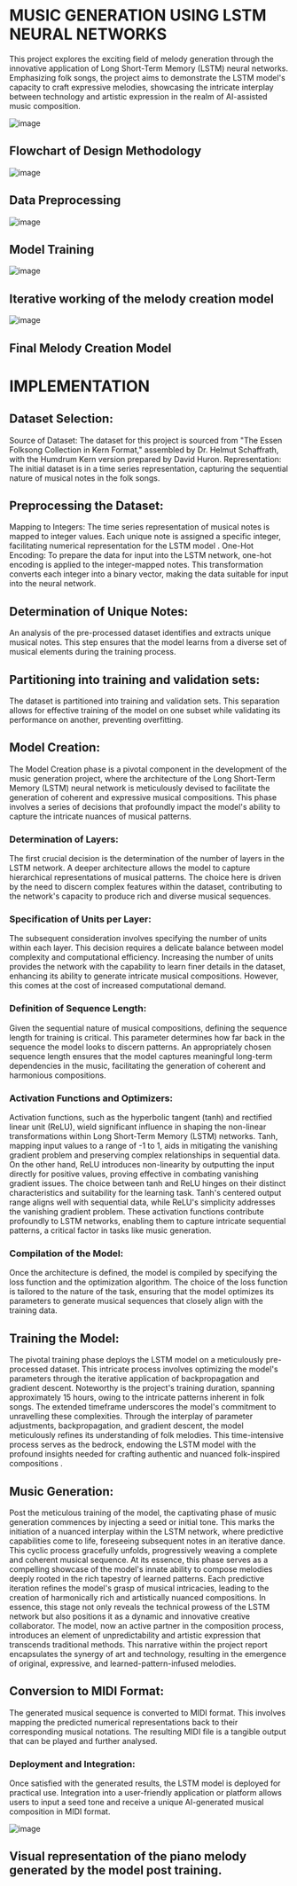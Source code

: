 # MUSIC GENERATION USING LSTM NEURAL NETWORKS
This project explores the exciting field of melody generation through the innovative application of Long Short-Term Memory (LSTM) neural networks. Emphasizing folk songs, the project aims to demonstrate the LSTM model's capacity to craft expressive melodies, showcasing the intricate interplay between technology and artistic expression in the realm of AI-assisted music composition.

![image](https://github.com/Harshit787898/MUSICAI/assets/119559175/09f6dc8d-86a4-4735-b91c-255c492e6d57)

## Flowchart of Design Methodology




![image](https://github.com/Harshit787898/MUSICAI/assets/119559175/9f074274-545c-4877-ae48-ad1df7a8fddf)

## Data Preprocessing




![image](https://github.com/Harshit787898/MUSICAI/assets/119559175/43588fe2-e878-425e-94b5-d706d93d073a)

## Model Training




![image](https://github.com/Harshit787898/MUSICAI/assets/119559175/3150cd7f-90ff-4433-857f-0cacf329d34d)

## Iterative working of the melody creation model




![image](https://github.com/Harshit787898/MUSICAI/assets/119559175/9da58999-175e-44c1-bccf-77555c268e6e)

## Final Melody Creation Model




# IMPLEMENTATION
## Dataset Selection:
Source of Dataset: The dataset for this project is sourced from "The Essen Folksong Collection in Kern Format," assembled by Dr. Helmut Schaffrath, with the Humdrum Kern version prepared by David Huron.
Representation: The initial dataset is in a time series representation, capturing the sequential nature of musical notes in the folk songs.
## Preprocessing the Dataset:
Mapping to Integers: The time series representation of musical notes is mapped to integer values. Each unique note is assigned a specific integer, facilitating numerical representation for the LSTM model .
One-Hot Encoding: To prepare the data for input into the LSTM network, one-hot encoding is applied to the integer-mapped notes. This transformation converts each integer into a binary vector, making the data suitable for input into the neural network.
## Determination of Unique Notes:
An analysis of the pre-processed dataset identifies and extracts unique musical notes. This step ensures that the model learns from a diverse set of musical elements during the training process.

## Partitioning into training and validation sets:
The dataset is partitioned into training and validation sets. This separation allows for effective training of the model on one subset while validating its performance on another, preventing overfitting.

## Model Creation:
The Model Creation phase is a pivotal component in the development of the music generation project, where the architecture of the Long Short-Term Memory (LSTM) neural network is meticulously devised to facilitate the generation of coherent and expressive musical compositions. This phase involves a series of decisions that profoundly impact the model's ability to capture the intricate nuances of musical patterns.
### Determination of Layers:
The first crucial decision is the determination of the number of layers in the LSTM network. A deeper architecture allows the model to capture hierarchical representations of musical patterns. The choice here is driven by the need to discern complex features within the dataset, contributing to the network's capacity to produce rich and diverse musical sequences.
### Specification of Units per Layer:
The subsequent consideration involves specifying the number of units within each layer. This decision requires a delicate balance between model complexity and computational efficiency. Increasing the number of units provides the network with the capability to learn finer details in the dataset, enhancing its ability to generate intricate musical compositions. However, this comes at the cost of increased computational demand.
### Definition of Sequence Length:
Given the sequential nature of musical compositions, defining the sequence length for training is critical. This parameter determines how far back in the sequence the model looks to discern patterns. An appropriately chosen sequence length ensures that the model captures meaningful long-term dependencies in the music, facilitating the generation of coherent and harmonious compositions.
### Activation Functions and Optimizers:
Activation functions, such as the hyperbolic tangent (tanh) and rectified linear unit (ReLU), wield significant influence in shaping the non-linear transformations within Long Short-Term Memory (LSTM) networks. Tanh, mapping input values to a range of -1 to 1, aids in mitigating the vanishing gradient problem and preserving complex relationships in sequential data. On the other hand, ReLU introduces non-linearity by outputting the input directly for positive values, proving effective in combating vanishing gradient issues. The choice between tanh and ReLU hinges on their distinct characteristics and suitability for the learning task. Tanh's centered output range aligns well with sequential data, while ReLU's simplicity addresses the vanishing gradient problem. These activation functions contribute profoundly to LSTM networks, enabling them to capture intricate sequential patterns, a critical factor in tasks like music generation.
### Compilation of the Model:
Once the architecture is defined, the model is compiled by specifying the loss function and the optimization algorithm. The choice of the loss function is tailored to the nature of the task, ensuring that the model optimizes its parameters to generate musical sequences that closely align with the training data.
## Training the Model:
The pivotal training phase deploys the LSTM model on a meticulously pre-processed dataset. This intricate process involves optimizing the model's parameters through the iterative application of backpropagation and gradient descent. Noteworthy is the project's training duration, spanning approximately 15 hours, owing to the intricate patterns inherent in folk songs. The extended timeframe underscores the model's commitment to unravelling these complexities. Through the interplay of parameter adjustments, backpropagation, and gradient descent, the model meticulously refines its understanding of folk melodies. This time-intensive process serves as the bedrock, endowing the LSTM model with the profound insights needed for crafting authentic and nuanced folk-inspired compositions .

## Music Generation:
Post the meticulous training of the model, the captivating phase of music generation commences by injecting a seed or initial tone. This marks the initiation of a nuanced interplay within the LSTM network, where predictive capabilities come to life, foreseeing subsequent notes in an iterative dance. This cyclic process gracefully unfolds, progressively weaving a complete and coherent musical sequence. At its essence, this phase serves as a compelling showcase of the model's innate ability to compose melodies deeply rooted in the rich tapestry of learned patterns. Each predictive iteration refines the model's grasp of musical intricacies, leading to the creation of harmonically rich and artistically nuanced compositions. In essence, this stage not only reveals the technical prowess of the LSTM network but also positions it as a dynamic and innovative creative collaborator. The model, now an active partner in the composition process, introduces an element of unpredictability and artistic expression that transcends traditional methods. This narrative within the project report encapsulates the synergy of art and technology, resulting in the emergence of original, expressive, and learned-pattern-infused melodies. 
## Conversion to MIDI Format:
The generated musical sequence is converted to MIDI format. This involves mapping the predicted numerical representations back to their corresponding musical notations. The resulting MIDI file is a tangible output that can be played and further analysed.
### Deployment and Integration:
Once satisfied with the generated results, the LSTM model is deployed for practical use. Integration into a user-friendly application or platform allows users to input a seed tone and receive a unique AI-generated musical composition in MIDI format.

![image](https://github.com/Harshit787898/MUSICAI/assets/119559175/fce28e69-b625-4d5f-8b84-232c8ef8fcac)

## Visual representation of the piano melody generated by the model post training.
